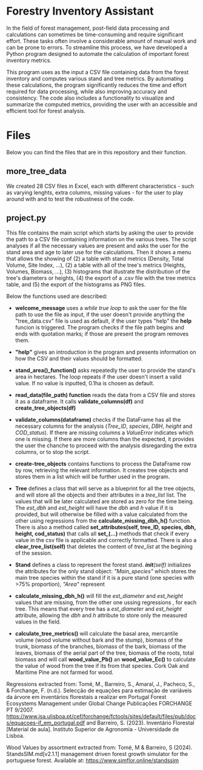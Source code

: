 
# Forestry Inventory Assistant
In the field of forest management, post-field data processing and calculations can sometimes be time-consuming and require significant effort. These tasks often involve a considerable amount of manual work and can be prone to errors. To streamline this process, we have developed a Python program designed to automate the calculation of important forest inventory metrics.

This program uses as the input a CSV file containing data from the forest inventory and computes various stand and tree metrics. By automating these calculations, the program significantly reduces the time and effort required for data processing, while also improving accuracy and consistency. The code also includes a functionality to visualize and summarize the computed metrics, providing the user with an accessible and efficient tool for forest analysis. 

# Files
Below you can find the files that are in this repository and their function.

## more_tree_data
We created 28 CSV files in Excel, each with different characteristics - such as varying lenghts, extra columns, missing values - for the user to play around with and to test the robustness of the code.

## project.py
This file contains the main script which starts by asking the user to provide the path to a CSV file containing information on the various trees. The script analyses if all the necessary values are present and asks the user for the stand area and age to later use for the calculations. Then it shows a menu that allows the showing of (2) a table with stand metrics (Density, Total Volume, Site Index, ...), (2) a table with all of the tree's metrics (Heights, Volumes, Biomass, ...), (3) histograms that illustrate the distribution of the tree's diameters or heights, (4) the export of a .csv file with the tree metrics table, and (5) the export of the histograms as PNG files. 

Below the functions used are described: 
- **welcome_message** uses a *while true loop* to ask the user for the file path to use the file as input, if the user doesn't provide anything the "tree_data.csv" file is used as default, if the user types "help" the **help** funcion is triggered. The program checks if the file path begins and ends with quotation marks; if those are present the program removes them.

- **"help"** gives an introduction in the program and presents information on how the CSV and their values should be formatted. 

- **stand_area()_function()** asks repeatedly the user to provide the stand's area in hectares. The loop repeats if the user doesn't insert a valid value. If no value is inputted, 0.1ha is chosen as default.

- **read_data(file_path) function** reads the data from a CSV file and stores it as a dataframe. It calls **validate_columns(df)** and **create_tree_objects(df)** 

- **validate_columns(dataframe)** checks if the DataFrame has all the necessary columns for the analysis (*Tree_ID*, *species*, *DBH*, *height* and *COD_status*). If there are missing columns a *ValueError* indicates which one is missing. If there are more columns than the expected, it provides the user the chanche to proceed with the analysis disregarding the extra columns, or to stop the script. 

- **create-tree_objects** contains functions to process the DataFrame row by row, retrieving the relevant information. It creates tree objects and stores them in a list which will be further used in the program.

- **Tree** defines a class that will serve as a blueprint for all the tree objects, and will store all the objects and their attributes in a *tree_list* list. The values that will be later calculated are stored as zero for the time being. The *est_dbh* and *est_height* will have the *dbh* and *h* value if it is provided, but will otherwise be filled with a value calculated from the other using regressions from the **calculate_missing_dbh_h()** function. There is also a method called **set_attributes(self, tree_ID, species, dbh, height, cod_status)** that calls all **set_(...)** methods that check if every value in the csv file is applicable and correctly formatted. There is also a **clear_tree_list(self)** that deletes the content of *tree_list* at the begining of the session.

- **Stand** defines a class to represent the forest stand. *__init__(self)* initializes the attributes for the only stand object: *"Main_species"* which stores the main tree species within the stand if it is a pure stand (one species with >75% proportion), *"Area"* represent

- **calculate_missing_dbh_h()** will fill the *est_diameter* and *est_height* values that are missing, from the other one ussing regressions , for each tree. This means that every tree has a *est_diameter* and *est_height* attribute, allowing the *dbh* and *h* attribute to store only the measured values in the field.

- **calculate_tree_metrics()** will calculate the basal area, mercantile volume (wood volume without bark and the stump), biomass of the trunk, biomass of the branches, biomass of the bark, biomass of the leaves, biomass of the aerial part of the tree, biomass of the roots, total biomass and will call **wood_value_Pb()** an **wood_value_Ec()** to calculate the value of wood from the tree if its from that species. Cork Oak and Maritime Pine are not farmed for wood.








Regressions extracted from: Tomé, M., Barreiro, S., Amaral, J., Pacheco, S., & Forchange, F. (n.d.). Selecção de equações para estimação de variáveis da árvore em inventários florestais a realizar em Portugal Forest Ecosystems Management under Global Change Publicações FORCHANGE PT 9/2007. https://www.isa.ulisboa.pt/cef/forchange/fctools/sites/default/files/pub/docs/equacoes-if_em_portugal.pdf and Barreiro, S. (2023). Inventário Florestal [Material de aula]. Instituto Superior de Agronomia - Universidade de Lisboa.

‌Wood Values by assortment extracted from: Tomé, M & Barreiro, S (2024). StandsSIM.md[v2.1.1] management driven forest growth simulator for the portuguese forest. Available at: https://www.simflor.online/standssim